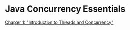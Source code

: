 # Java Concurrency Essentials

[Chapter 1: "Introduction to Threads and Concurrency"](/IntroduceToThreadsAndConcurrency.md)
